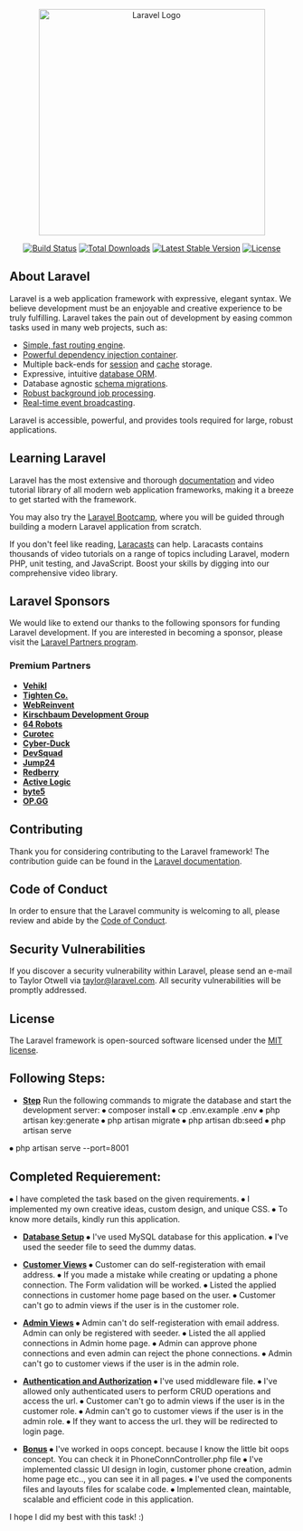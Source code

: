<p align="center"><a href="https://laravel.com" target="_blank"><img src="https://raw.githubusercontent.com/laravel/art/master/logo-lockup/5%20SVG/2%20CMYK/1%20Full%20Color/laravel-logolockup-cmyk-red.svg" width="400" alt="Laravel Logo"></a></p>

<p align="center">
<a href="https://github.com/laravel/framework/actions"><img src="https://github.com/laravel/framework/workflows/tests/badge.svg" alt="Build Status"></a>
<a href="https://packagist.org/packages/laravel/framework"><img src="https://img.shields.io/packagist/dt/laravel/framework" alt="Total Downloads"></a>
<a href="https://packagist.org/packages/laravel/framework"><img src="https://img.shields.io/packagist/v/laravel/framework" alt="Latest Stable Version"></a>
<a href="https://packagist.org/packages/laravel/framework"><img src="https://img.shields.io/packagist/l/laravel/framework" alt="License"></a>
</p>

## About Laravel

Laravel is a web application framework with expressive, elegant syntax. We believe development must be an enjoyable and creative experience to be truly fulfilling. Laravel takes the pain out of development by easing common tasks used in many web projects, such as:

- [Simple, fast routing engine](https://laravel.com/docs/routing).
- [Powerful dependency injection container](https://laravel.com/docs/container).
- Multiple back-ends for [session](https://laravel.com/docs/session) and [cache](https://laravel.com/docs/cache) storage.
- Expressive, intuitive [database ORM](https://laravel.com/docs/eloquent).
- Database agnostic [schema migrations](https://laravel.com/docs/migrations).
- [Robust background job processing](https://laravel.com/docs/queues).
- [Real-time event broadcasting](https://laravel.com/docs/broadcasting).

Laravel is accessible, powerful, and provides tools required for large, robust applications.

## Learning Laravel

Laravel has the most extensive and thorough [documentation](https://laravel.com/docs) and video tutorial library of all modern web application frameworks, making it a breeze to get started with the framework.

You may also try the [Laravel Bootcamp](https://bootcamp.laravel.com), where you will be guided through building a modern Laravel application from scratch.

If you don't feel like reading, [Laracasts](https://laracasts.com) can help. Laracasts contains thousands of video tutorials on a range of topics including Laravel, modern PHP, unit testing, and JavaScript. Boost your skills by digging into our comprehensive video library.

## Laravel Sponsors

We would like to extend our thanks to the following sponsors for funding Laravel development. If you are interested in becoming a sponsor, please visit the [Laravel Partners program](https://partners.laravel.com).

### Premium Partners

- **[Vehikl](https://vehikl.com/)**
- **[Tighten Co.](https://tighten.co)**
- **[WebReinvent](https://webreinvent.com/)**
- **[Kirschbaum Development Group](https://kirschbaumdevelopment.com)**
- **[64 Robots](https://64robots.com)**
- **[Curotec](https://www.curotec.com/services/technologies/laravel/)**
- **[Cyber-Duck](https://cyber-duck.co.uk)**
- **[DevSquad](https://devsquad.com/hire-laravel-developers)**
- **[Jump24](https://jump24.co.uk)**
- **[Redberry](https://redberry.international/laravel/)**
- **[Active Logic](https://activelogic.com)**
- **[byte5](https://byte5.de)**
- **[OP.GG](https://op.gg)**

## Contributing

Thank you for considering contributing to the Laravel framework! The contribution guide can be found in the [Laravel documentation](https://laravel.com/docs/contributions).

## Code of Conduct

In order to ensure that the Laravel community is welcoming to all, please review and abide by the [Code of Conduct](https://laravel.com/docs/contributions#code-of-conduct).

## Security Vulnerabilities

If you discover a security vulnerability within Laravel, please send an e-mail to Taylor Otwell via [taylor@laravel.com](mailto:taylor@laravel.com). All security vulnerabilities will be promptly addressed.

## License

The Laravel framework is open-sourced software licensed under the [MIT license](https://opensource.org/licenses/MIT).




## Following Steps:
- **[Step](1)**
Run the following commands to migrate the database and start the development server:
⦁   composer install 
⦁   cp .env.example .env 
⦁   php artisan key:generate 
⦁	php artisan migrate
⦁	php artisan db:seed
⦁	php artisan serve
<!-- if you want to run another port, run below a command -->
⦁	php artisan serve --port=8001

 

## Completed Requierement:
⦁	I have completed the task based on the given requirements.
⦁	I implemented my own creative ideas, custom design, and unique CSS.
⦁	To know more details, kindly run this application.

- **[Database Setup](1)**
⦁	I've used MySQL database for this application.
⦁	I've used the seeder file to seed the dummy datas.

- **[Customer Views](2)**
⦁	Customer can do self-registeration with email address.
⦁	If you made a mistake while creating or updating a phone connection. The Form validation will be worked.
⦁	Listed the applied connections in customer home page based on the user.
⦁	Customer can't go to admin views if the user is in the customer role.


- **[Admin Views](3)**
⦁	Admin can't do self-registeration with email address. Admin can only be registered with seeder.
⦁	Listed the all applied connections in Admin home page.
⦁	Admin can approve phone connections and even admin can reject the phone connections.
⦁	Admin can't go to customer views if the user is in the admin role.


- **[Authentication and Authorization](4)**
⦁	I've used middleware file.
⦁	I've allowed only authenticated users to perform CRUD operations and access the url.
⦁	Customer can't go to admin views if the user is in the customer role.
⦁	Admin can't go to customer views if the user is in the admin role.
⦁	If they want to access the url. they will be redirected to login page.


- **[Bonus](5)**
⦁	I've worked in oops concept. because I know the little bit oops concept. You can check it in PhoneConnController.php file
⦁	I've implemented classic UI design in login, customer phone creation, admin home page etc.., you can see it in all pages.
⦁	I've used the components files and layouts files for scalabe code.
⦁	Implemented clean, maintable, scalable and efficient code in this application.


I hope I did my best with this task! :)
